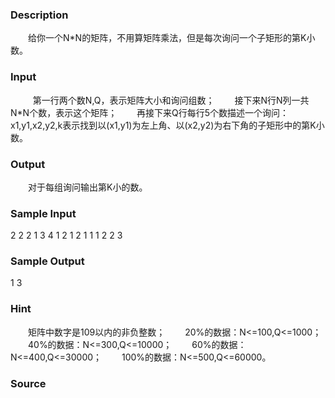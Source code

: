 
### Description


　　给你一个N*N的矩阵，不用算矩阵乘法，但是每次询问一个子矩形的第K小数。


### Input
 
　　第一行两个数N,Q，表示矩阵大小和询问组数；
　　接下来N行N列一共N*N个数，表示这个矩阵；
　　再接下来Q行每行5个数描述一个询问：x1,y1,x2,y2,k表示找到以(x1,y1)为左上角、以(x2,y2)为右下角的子矩形中的第K小数。

### Output
　　对于每组询问输出第K小的数。

### Sample Input
2 2
2 1
3 4
1 2 1 2 1
1 1 2 2 3


### Sample Output
1
3


### Hint
　　矩阵中数字是109以内的非负整数；
　　20%的数据：N<=100,Q<=1000；
　　40%的数据：N<=300,Q<=10000；
　　60%的数据：N<=400,Q<=30000；
　　100%的数据：N<=500,Q<=60000。

### Source
